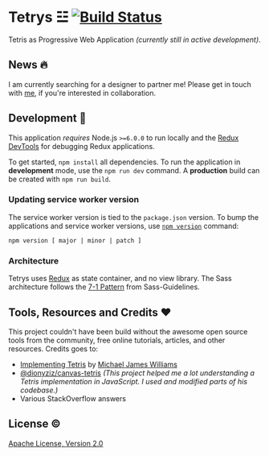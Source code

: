 # Tetrys ☳ [![Build Status](https://travis-ci.org/morkro/tetrys.svg?branch=master)](https://travis-ci.org/morkro/tetrys)
Tetris as Progressive Web Application _(currently still in active development)_.

## News :fire:
I am currently searching for a designer to partner me! Please get in touch with [me](https://github.com/morkro), if you're interested in collaboration.

## Development :wrench:
This application _requires_ Node.js `>=6.0.0` to run locally and the [Redux DevTools](https://chrome.google.com/webstore/detail/redux-devtools/lmhkpmbekcpmknklioeibfkpmmfibljd?hl=en) for debugging Redux applications.

To get started, `npm install` all dependencies. To run the application in **development** mode, use the `npm run dev` command. A **production** build can be created with `npm run build`.

### Updating service worker version
The service worker version is tied to the `package.json` version. To bump the applications and service worker versions, use [`npm version`](https://docs.npmjs.com/cli/version) command:
```
npm version [ major | minor | patch ]
```

### Architecture
Tetrys uses [Redux](http://redux.js.org/) as state container, and no view library. The Sass architecture follows the [7-1 Pattern](http://sass-guidelin.es/#architecture) from Sass-Guidelines.

## Tools, Resources and Credits :heart:
This project couldn't have been build without the awesome open source tools from the community, free online tutorials, articles, and other resources. Credits goes to:

- [Implementing Tetris](http://gamedevelopment.tutsplus.com/series/implementing-tetris--gamedev-12717) by [Michael James Williams](http://tutsplus.com/authors/mjw)
- [@dionyziz/canvas-tetris](https://github.com/dionyziz/canvas-tetris) _(This project helped me a lot understanding a Tetris implementation in JavaScript. I used and modified parts of his codebase.)_
- Various StackOverflow answers

## License :copyright:
[Apache License, Version 2.0](LICENSE.md)
